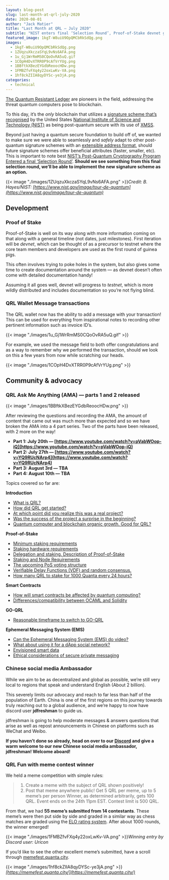 ```yaml
---
layout: blog-post
slug: last-month-at-qrl-july-2020
date: 2020-08-01
author: "Jack Matier"
title: "Last Month at QRL — July 2020"
subtitle: "NIST enters final ‘Selection Round’, Proof-of-Stake devnet getting closer, QRL AMA part 1 and 2 released, new Chinese social media ambassador, and QRL Fun with memes contest results!"
featured_image: 1kgT-W8uiU9OpQMCbRkSdQg.png
images:
  - 1kgT-W8uiU9OpQMCbRkSdQg.png
  - 1ZUqzuXkczaSYqL9vNs6AFA.png
  - 1u_Gj1WrRmMS0CQoOvRA5uQ.gif
  - 1COpH4DvXTRR0P9cAfVrYUg.png
  - 1BBftkXBezEYGdbReoocHDw.png
  - 1FMBZfvFXq4y22oxLwKv-VA.png
  - 1hf8ckZIIA8qyDYSc-ye3jA.png
categories:
  - technical
---
```


[The Quantum Resistant Ledger](https://theqrl.org) are pioneers in the field, addressing the threat quantum computers pose to blockchain.

To this day, it’s the *only* blockchain that utilizes a [signature scheme that’s recognised](https://csrc.nist.gov/News/2019/draft-sp-800-208-stateful-hash-based-sig-schemes) by the United States [National Institute of Science and Technology (NIST)](https://www.nist.gov/) as being post-quantum secure with its use of [XMSS](https://csrc.nist.gov/News/2019/draft-sp-800-208-stateful-hash-based-sig-schemes).

Beyond just having a quantum secure foundation to build off of, we wanted to make sure we were able to seamlessly and *safely* adapt to other post-quantum signature schemes with an [extensible address format](https://docs.theqrl.org/developers/address/), should future signature schemes offer beneficial attributes (faster, smaller, etc). This is important to note best [NIST’s Post-Quantum Cryptography Program Entered a final ‘Selection Round’](https://www.nist.gov/news-events/news/2020/07/nists-post-quantum-cryptography-program-enters-selection-round). **Should we see something from this final selection round, we’ll be able to implement the new signature scheme as an option.**

{{< image "./images/1ZUqzuXkczaSYqL9vNs6AFA.png" >}}*Credit: B. Hayes/NIST: [https://www.nist.gov/image/tour-de-quantum](https://www.nist.gov/image/tour-de-quantum)*

## Development

### Proof of Stake

Proof-of-Stake is well on its way along with more information coming on that along with a general timeline (not dates, just milestones). First iteration will be *devnet*, which can be thought of as a precursor to testnet where the core team members and developers are used as the first round of guinea pigs.

This often involves trying to poke holes in the system, but also gives some time to create documentation around the system — as devnet doesn’t often come with detailed documentation handy!

Assuming it all goes well, devnet will progress to *testnet*, which is more wildly distributed and includes documentation so you’re not flying blind.

### QRL Wallet Message transactions

The QRL wallet now has the ability to add a message with your transaction! This can be used for everything from inspirational notes to recording other pertinent information such as invoice ID’s.

{{< image "./images/1u_Gj1WrRmMS0CQoOvRA5uQ.gif" >}}

For example, we used the message field to both offer congratulations and as a way to remember why we performed the transaction, should we look on this a few years from now while scratching our heads.

{{< image "./images/1COpH4DvXTRR0P9cAfVrYUg.png" >}}

## Community & advocacy

### QRL Ask Me Anything (AMA) — parts 1 and 2 released

{{< image "./images/1BBftkXBezEYGdbReoocHDw.png" >}}

After reviewing the questions and recording the AMA, the amount of content that came out was much more than expected and so we have broken the AMA into a 4 part series. Two of the parts have been released, with 2 more on the way!

* **Part 1: July 20th — [https://www.youtube.com/watch?v=pVabWOop-iQ](https://www.youtube.com/watch?v=pVabWOop-iQ)**
* **Part 2: July 27th — [https://www.youtube.com/watch?v=YQ9RUcNArp4](https://www.youtube.com/watch?v=YQ9RUcNArp4)**
* **Part 3: August 3rd — TBA**
* **Part 4: August 10th — TBA**

Topics covered so far are:

**Introduction**

* [What is QRL?](https://www.youtube.com/watch?v=pVabWOop-iQ&t=80s)
* [How did QRL get started?](https://www.youtube.com/watch?v=pVabWOop-iQ&t=99s)
* [At which point did you realize this was a real project?](https://www.youtube.com/watch?v=pVabWOop-iQ&t=204s)
* [Was the success of the project a surprise in the beginning?](https://www.youtube.com/watch?v=pVabWOop-iQ&t=259s)
* [Quantum computer and blockchain organic growth. Good for QRL?](https://www.youtube.com/watch?v=pVabWOop-iQ&t=350s)

**Proof-of-Stake**

* [Minimum staking requirements](https://www.youtube.com/watch?v=pVabWOop-iQ&t=477s)
* [Staking hardware requirements](https://www.youtube.com/watch?v=pVabWOop-iQ&t=720s)
* [Delegation and staking. Description of Proof-of-Stake](https://www.youtube.com/watch?v=pVabWOop-iQ&t=827s)
* [Staking and Node Requirements](https://www.youtube.com/watch?v=pVabWOop-iQ&t=1083s)
* [The upcoming PoS voting structure](https://www.youtube.com/watch?v=pVabWOop-iQ&t=1110s)
* [Verifiable Delay Functions (VDF) and random consensus.](https://www.youtube.com/watch?v=pVabWOop-iQ&t=1320s)
* [How many QRL to stake for 1000 Quanta every 24 hours?](https://www.youtube.com/watch?v=YQ9RUcNArp4&t=62s)

**Smart Contracts**

* [How will smart contracts be affected by quantum computing?](https://www.youtube.com/watch?v=YQ9RUcNArp4&t=210s)
* [Differences/compatibility between OCAML and Solidity](https://www.youtube.com/watch?v=YQ9RUcNArp4&t=385s)

**GO-QRL**

* [Reasonable timeframe to switch to GO-QRL](https://www.youtube.com/watch?v=YQ9RUcNArp4&t=715s)

**Ephemeral Messaging System (EMS)**

* [Can the Ephemeral Messaging System (EMS) do video?](https://www.youtube.com/watch?v=YQ9RUcNArp4&t=860s)
* [What about using it for a dApp social network?](https://www.youtube.com/watch?v=YQ9RUcNArp4&t=1170s)
* [Envisioned smart data](https://www.youtube.com/watch?v=YQ9RUcNArp4&t=1302s)
* [Ethical considerations of secure private messaging](https://www.youtube.com/watch?v=YQ9RUcNArp4&t=1480s)

### Chinese social media Ambassador

While we aim to be as decentralized and global as possible, we’re still very local to regions that speak and understand English (About 2 billion).

This severely limits our advocacy and reach to far less than half of the population of Earth. China is one of the first regions on this journey towards truly reaching out to a global audience, and we’re happy to now have discord user **jdfreshman** to guide us.

jdfreshman is going to help moderate messages & answers questions that arise as well as repost announcements in Chinese on platforms such as WeChat and Weibo.

**If you haven’t done so already, head on over to our [Discord](https://discord.gg/jBT6BEp) and give a warm welcome to our new Chinese social media ambassador, jdfreshman! Welcome aboard!**

### QRL Fun with meme contest winner

We held a meme competition with simple rules:
> 1. Create a meme with the subject of QRL shown positively!
> 2. Post that meme anywhere public!
> Get 5 QRL per meme, up to 5 meme’s per person Winner, as determined arbitrarily, gets 100 QRL. Event ends on the 24th 11pm EST. Contest limit is 500 QRL.

From that, we had **55 meme’s submitted from 14 contestants**. These meme’s were then put side by side and graded in a similar way as chess matches are graded using the [ELO rating system](https://en.wikipedia.org/wiki/Elo_rating_system). After about 1000 rounds, the winner emerged!

{{< image "./images/1FMBZfvFXq4y22oxLwKv-VA.png" >}}*Winning entry by Discord user: Uricon*

If you’d like to see the other excellent meme’s submitted, have a scroll through [memefest.quanta.city](https://memefest.quanta.city).

{{< image "./images/1hf8ckZIIA8qyDYSc-ye3jA.png" >}}*[https://memefest.quanta.city/](https://memefest.quanta.city/)*